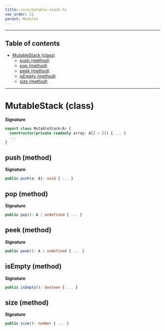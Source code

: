 ```yaml
---
title: core/mutable-stack.ts
nav_order: 22
parent: Modules
---
```


---

<h2 class="text-delta">Table of contents</h2>

- [MutableStack (class)](#mutablestack-class)
  - [push (method)](#push-method)
  - [pop (method)](#pop-method)
  - [peek (method)](#peek-method)
  - [isEmpty (method)](#isempty-method)
  - [size (method)](#size-method)

---

# MutableStack (class)

**Signature**

```ts
export class MutableStack<A> {
  constructor(private readonly array: A[] = []) { ... }
  ...
}
```

## push (method)

**Signature**

```ts
public push(a: A): void { ... }
```

## pop (method)

**Signature**

```ts
public pop(): A | undefined { ... }
```

## peek (method)

**Signature**

```ts
public peek(): A | undefined { ... }
```

## isEmpty (method)

**Signature**

```ts
public isEmpty(): boolean { ... }
```

## size (method)

**Signature**

```ts
public size(): number { ... }
```
